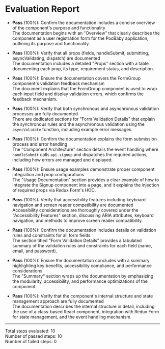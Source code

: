 # Evaluation Report

- **Pass** (100%): Confirm the documentation includes a concise overview of the component's purpose and functionality  
  The documentation begins with an "Overview" that clearly describes the component as a user registration form for the PodBaby application, outlining its purpose and functionality.

- **Pass** (100%): Verify that all props (fields, handleSubmit, submitting, asyncValidating, dispatch) are documented  
  The documentation includes a detailed "Props" section with a table documenting each prop, its type, requirement status, and description.

- **Pass** (100%): Ensure the documentation covers the FormGroup component's validation feedback mechanism  
  The document explains that the FormGroup component is used to wrap each input field and display validation errors, which confirms the feedback mechanism.

- **Pass** (100%): Verify that both synchronous and asynchronous validation processes are fully documented  
  There are dedicated sections for "Form Validation Details" that explain the synchronous rules and the asynchronous validation using the `asyncValidate` function, including example error messages.

- **Pass** (100%): Confirm the documentation explains the form submission process and error handling  
  The "Component Architecture" section details the event handling where `handleSubmit` calls `api.signup` and dispatches the required actions, including how errors are managed and displayed.

- **Pass** (100%): Ensure usage examples demonstrate proper component integration and prop configurations  
  The "Usage Documentation" section provides a clear example of how to integrate the Signup component into a page, and it explains the injection of required props via Redux Form's HOC.

- **Pass** (100%): Verify that accessibility features including keyboard navigation and screen reader compatibility are documented  
  Accessibility considerations are thoroughly covered under the "Accessibility Features" section, discussing ARIA attributes, keyboard navigation, and methods to improve screen reader compatibility.

- **Pass** (100%): Confirm the documentation includes details on validation rules and constraints for all form fields  
  The section titled "Form Validation Details" provides a tabulated summary of the validation rules and constraints for each field (name, email, and password).

- **Pass** (100%): Ensure the documentation concludes with a summary highlighting key benefits, accessibility compliance, and performance considerations  
  The "Summary" section wraps up the documentation by emphasizing the modularity, accessibility, and performance optimizations of the component.

- **Pass** (100%): Verify that the component's internal structure and state management approach are fully documented  
  The documentation describes the internal structure in detail, including the use of a class-based React component, integration with Redux Form for state management, and the event handling mechanism.

---

Total steps evaluated: 10  
Number of passed steps: 10  
Number of failed steps: 0